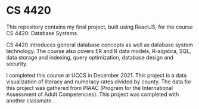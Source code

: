 # CS 4420

This repository contains my final project, built using ReactJS, for the course CS 4420: Database Systems.

CS 4420 introduces general database concepts as well as database system technology. The course also covers ER and R data models, R-algebra, SQL, data storage and indexing, query optimization, database design and security.

I completed this course at UCCS in December 2021. This project is a data visualization of literacy and numeracy rates divided by county. The data for this project was gathered from PIAAC (Program for the International Assessment of Adult Competencies). This project was completed with another classmate.

